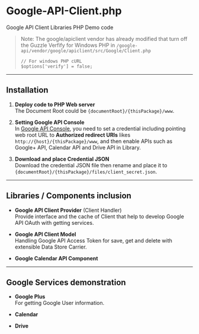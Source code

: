 # Google-API-Client.php

Google API Client Libraries PHP Demo code

> Note: The google/apiclient vendor has already modified that turn off the Guzzle Verfify for Windows PHP in `/google-api/vendor/google/apiclient/src/Google/Client.php`
>```
>// For windows PHP cURL
>$options['verify'] = false;
>```

---

## Installation

1. **Deploy code to PHP Web server**  
  The Document Root could be `{documentRoot}/{thisPackage}/www`.

2. **Setting Google API Console**  
  In [Google API Console](https://console.developers.google.com), you need to set a credential including pointing web root URL to **Authorized redirect URIs** likes `http://{host}/{thisPackage}/www`, and then enable APIs such as Google+ API, Calendar API and Drive API in Library.

3. **Download and place Credential JSON**  
  Download the credential JSON file then rename and place it to `{documentRoot}/{thisPackage}/files/client_secret.json`.

---

## Libraries / Components inclusion

- **Google API Client Provider** (Client Handler)  
  Provide interface and the cache of Client that help to develop Google API OAuth with getting services.
  
- **Google API Client Model**  
  Handling Google API Access Token for save, get and delete with extensible Data Store Carrier.
  
- **Google Calendar API Component**  

---

## Google Services demonstration

- **Google Plus**  
  For getting Google User information.
    
- **Calendar**

- **Drive**
